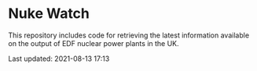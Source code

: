 # Nuke Watch

This repository includes code for retrieving the latest information available on the output of EDF nuclear power plants in the UK.

Last updated: 2021-08-13 17:13